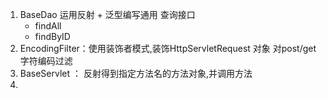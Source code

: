 1. BaseDao 运用反射 + 泛型编写通用 查询接口
    - findAll
    - findByID
2. EncodingFilter：使用装饰者模式,装饰HttpServletRequest 对象
    对post/get字符编码过滤
3. BaseServlet ： 反射得到指定方法名的方法对象,并调用方法
4. 